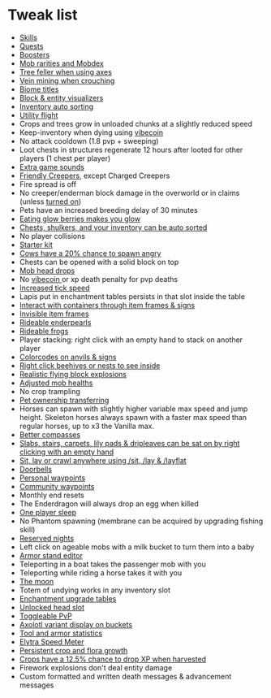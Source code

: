 # Tweak list

* [Skills](../skill-leveling.md)
* [Quests](../questing.md)
* [Boosters](../boosters.md)
* [Mob rarities and Mobdex](mob-rarities-and-mobdex.md)
* [Tree feller when using axes](tree-feller.md)
* [Vein mining when crouching](vein-miner.md)
* [Biome titles](biome-titles.md)
* [Block & entity visualizers](block-and-entity-visualizers.md)
* [Inventory auto sorting](inventory-auto-sorting.md)
* [Utility flight](utility-flight.md)
* Crops and trees grow in unloaded chunks at a slightly reduced speed
* Keep-inventory when dying using [vibecoin](../economy.md)
* No attack cooldown (1.8 pvp + sweeping)
* Loot chests in structures regenerate 12 hours after looted for other players (1 chest per player)
* [Extra game sounds](extra-game-sounds.md)
* [Friendly Creepers](friendly-creepers.md), except Charged Creepers
* Fire spread is off
* No creeper/enderman block damage in the overworld or in claims (unless [turned on](../land-claiming.md))
* Pets have an increased breeding delay of 30 minutes
* [Eating glow berries makes you glow](glow-berries.md)
* [Chests, shulkers, and your inventory can be auto sorted](inventory-auto-sorting.md)
* No player collisions
* [Starter kit](starter-kit.md)
* [Cows have a 20% chance to spawn angry](angry-cows.md)
* Chests can be opened with a solid block on top
* [Mob head drops](mob-head-drops.md)
* No [vibecoin ](../economy.md)or xp death penalty for pvp deaths
* [Increased tick speed](increased-tick-speed.md)
* Lapis put in enchantment tables persists in that slot inside the table
* [Interact with containers through item frames & signs](invisible-item-frames.md)
* [Invisible item frames](invisible-item-frames.md)
* [Rideable enderpearls](rideable-enderpearls.md)
* [Rideable frogs](rideable-frogs.md)
* Player stacking: right click with an empty hand to stack on another player
* [Colorcodes on anvils & signs](color-on-item-names-and-signs.md)
* [Right click beehives or nests to see inside](beehive-gui.md)
* [Realistic flying block explosions](realistic-explosions.md)
* [Adjusted mob healths](mob-health-adjustments.md)
* No crop trampling
* [Pet ownership transferring](pet-ownership-transferring.md)
* Horses can spawn with slightly higher variable max speed and jump height. Skeleton horses always spawn with a faster max speed than regular horses, up to x3 the Vanilla max.
* [Better compasses](better-compasses.md)
* [Slabs, stairs, carpets, lily pads & dripleaves can be sat on by right clicking with an empty hand](sitting-laying-and-crawling.md)
* [Sit, lay or crawl anywhere using /sit, /lay & /layflat](sitting-laying-and-crawling.md)
* [Doorbells](doorbells.md)
* [Personal waypoints](personal-waypoints.md)
* [Community waypoints](community-waypoints.md)
* Monthly end resets
* The Enderdragon will always drop an egg when killed
* [One player sleep](one-player-sleep.md)
* No Phantom spawning (membrane can be acquired by upgrading fishing skill)
* [Reserved nights](reserved-nights.md)
* Left click on ageable mobs with a milk bucket to turn them into a baby
* [Armor stand editor](armor-stand-editor.md)
* Teleporting in a boat takes the passenger mob with you
* Teleporting while riding a horse takes it with you
* [The moon](the-moon.md)
* Totem of undying works in any inventory slot
* [Enchantment upgrade tables](enchantment-upgrade-tables.md)
* [Unlocked head slot](unlocked-head-slot.md)
* [Toggleable PvP](toggleable-pvp.md)
* [Axolotl variant display on buckets](axolotl-variant-display.md)
* [Tool and armor statistics](tool-and-armor-statistics.md)
* [Elytra Speed Meter](survival/tweak-list/elytra-speed-meter.md)
* [Persistent crop and flora growth](persistent-crop-and-flora-growth.md)
* [Crops have a 12.5% chance to drop XP when harvested](crops-drop-xp.md)
* Firework explosions don't deal entity damage
* Custom formatted and written death messages & advancement messages
